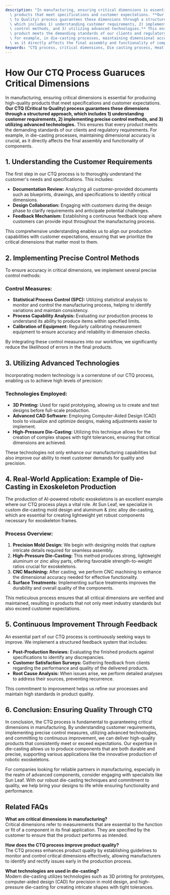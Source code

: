 ```yaml
---
description: "In manufacturing, ensuring critical dimensions is essential for producing high-quality\
  \ products that meet specifications and customer expectations. **Our CTQ (Critical\
  \ to Quality) process guarantees these dimensions through a structured approach,\
  \ which includes 1) understanding customer requirements, 2) implementing precise\
  \ control methods, and 3) utilizing advanced technologies.** This ensures that every\
  \ product meets the demanding standards of our clients and regulatory requirements.\
  \ For example, in die-casting processes, maintaining dimensional accuracy is crucial,\
  \ as it directly affects the final assembly and functionality of components."
keywords: "CTQ process, critical dimensions, Die casting process, Heat dissipation performance"
---
```

# How Our CTQ Process Guaruces Critical Dimensions

In manufacturing, ensuring critical dimensions is essential for producing high-quality products that meet specifications and customer expectations. **Our CTQ (Critical to Quality) process guarantees these dimensions through a structured approach, which includes 1) understanding customer requirements, 2) implementing precise control methods, and 3) utilizing advanced technologies.** This ensures that every product meets the demanding standards of our clients and regulatory requirements. For example, in die-casting processes, maintaining dimensional accuracy is crucial, as it directly affects the final assembly and functionality of components.

## 1. Understanding the Customer Requirements

The first step in our CTQ process is to thoroughly understand the customer's needs and specifications. This includes:

- **Documentation Review:** Analyzing all customer-provided documents such as blueprints, drawings, and specifications to identify critical dimensions.
- **Design Collaboration:** Engaging with customers during the design phase to clarify requirements and anticipate potential challenges.
- **Feedback Mechanism:** Establishing a continuous feedback loop where customers can provide input throughout the manufacturing process.

This comprehensive understanding enables us to align our production capabilities with customer expectations, ensuring that we prioritize the critical dimensions that matter most to them.

## 2. Implementing Precise Control Methods

To ensure accuracy in critical dimensions, we implement several precise control methods:

### **Control Measures:**

- **Statistical Process Control (SPC):** Utilizing statistical analysis to monitor and control the manufacturing process, helping to identify variations and maintain consistency.
- **Process Capability Analysis:** Evaluating our production process to understand its ability to produce items within specified limits.
- **Calibration of Equipment:** Regularly calibrating measurement equipment to ensure accuracy and reliability in dimension checks.

By integrating these control measures into our workflow, we significantly reduce the likelihood of errors in the final products.

## 3. Utilizing Advanced Technologies

Incorporating modern technology is a cornerstone of our CTQ process, enabling us to achieve high levels of precision:

### **Technologies Employed:**

- **3D Printing:** Used for rapid prototyping, allowing us to create and test designs before full-scale production.
- **Advanced CAD Software:** Employing Computer-Aided Design (CAD) tools to visualize and optimize designs, making adjustments easier to implement.
- **High-Pressure Die-Casting:** Utilizing this technique allows for the creation of complex shapes with tight tolerances, ensuring that critical dimensions are achieved.

These technologies not only enhance our manufacturing capabilities but also improve our ability to meet customer demands for quality and precision.

## 4. Real-World Application: Example of Die-Casting in Exoskeleton Production

The production of AI-powered robotic exoskeletons is an excellent example where our CTQ process plays a vital role. At Sun Leaf, we specialize in custom die-casting mold design and aluminum & zinc alloy die-casting, which are essential for creating lightweight yet robust components necessary for exoskeleton frames. 

### **Process Overview:**

1. **Precision Mold Design:** We begin with designing molds that capture intricate details required for seamless assembly.
2. **High-Pressure Die-Casting:** This method produces strong, lightweight aluminum or zinc alloy parts, offering favorable strength-to-weight ratios crucial for exoskeletons.
3. **CNC Machining:** After casting, we perform CNC machining to enhance the dimensional accuracy needed for effective functionality.
4. **Surface Treatments:** Implementing surface treatments improves the durability and overall quality of the components.

This meticulous process ensures that all critical dimensions are verified and maintained, resulting in products that not only meet industry standards but also exceed customer expectations.

## 5. Continuous Improvement Through Feedback

An essential part of our CTQ process is continuously seeking ways to improve. We implement a structured feedback system that includes:

- **Post-Production Reviews:** Evaluating the finished products against specifications to identify any discrepancies.
- **Customer Satisfaction Surveys:** Gathering feedback from clients regarding the performance and quality of the delivered products.
- **Root Cause Analysis:** When issues arise, we perform detailed analyses to address their sources, preventing recurrence.

This commitment to improvement helps us refine our processes and maintain high standards in product quality.

## 6. Conclusion: Ensuring Quality Through CTQ

In conclusion, the CTQ process is fundamental to guaranteeing critical dimensions in manufacturing. By understanding customer requirements, implementing precise control measures, utilizing advanced technologies, and committing to continuous improvement, we can deliver high-quality products that consistently meet or exceed expectations. Our expertise in die-casting allows us to produce components that are both durable and precise, supporting various applications like the innovative production of robotic exoskeletons.

For companies looking for reliable partners in manufacturing, especially in the realm of advanced components, consider engaging with specialists like Sun Leaf. With our robust die-casting techniques and commitment to quality, we help bring your designs to life while ensuring functionality and performance.

## Related FAQs

**What are critical dimensions in manufacturing?**  
Critical dimensions refer to measurements that are essential to the function or fit of a component in its final application. They are specified by the customer to ensure that the product performs as intended.

**How does the CTQ process improve product quality?**  
The CTQ process enhances product quality by establishing guidelines to monitor and control critical dimensions effectively, allowing manufacturers to identify and rectify issues early in the production process.

**What technologies are used in die-casting?**  
Modern die-casting utilizes technologies such as 3D printing for prototypes, computer-aided design (CAD) for precision in mold design, and high-pressure die-casting for creating intricate shapes with tight tolerances.

